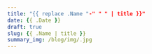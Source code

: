 ```yaml
---
title: "{{ replace .Name "-" " " | title }}"
date: {{ .Date }}
draft: true
slug: {{ .Name | title }}
summary_img: /blog/img/.jpg
---
```

